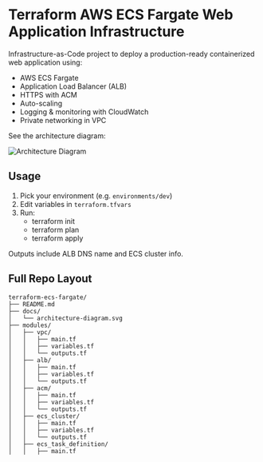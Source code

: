 # Terraform AWS ECS Fargate Web Application Infrastructure

Infrastructure-as-Code project to deploy a production-ready containerized web application using:
- AWS ECS Fargate
- Application Load Balancer (ALB)
- HTTPS with ACM
- Auto-scaling
- Logging & monitoring with CloudWatch
- Private networking in VPC

See the architecture diagram:

![Architecture Diagram](docs/architecture-diagram.svg)

## Usage

1. Pick your environment (e.g. `environments/dev`)
2. Edit variables in `terraform.tfvars`
3. Run:
    -  terraform init
    -  terraform plan
    -  terraform apply

Outputs include ALB DNS name and ECS cluster info.

## Full Repo Layout

```text
terraform-ecs-fargate/
├── README.md
├── docs/
│   └── architecture-diagram.svg
├── modules/
│   ├── vpc/
│   │   ├── main.tf
│   │   ├── variables.tf
│   │   └── outputs.tf
│   ├── alb/
│   │   ├── main.tf
│   │   ├── variables.tf
│   │   └── outputs.tf
│   ├── acm/
│   │   ├── main.tf
│   │   ├── variables.tf
│   │   └── outputs.tf
│   ├── ecs_cluster/
│   │   ├── main.tf
│   │   ├── variables.tf
│   │   └── outputs.tf
│   ├── ecs_task_definition/
│   │   ├── main.tf
```


